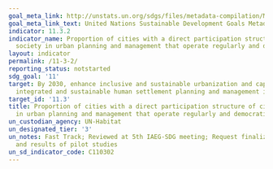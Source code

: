 ```yaml
---
goal_meta_link: http://unstats.un.org/sdgs/files/metadata-compilation/Metadata-Goal-11.pdf
goal_meta_link_text: United Nations Sustainable Development Goals Metadata (pdf 2066kB)
indicator: 11.3.2
indicator_name: Proportion of cities with a direct participation structure of civil
  society in urban planning and management that operate regularly and democratically
layout: indicator
permalink: /11-3-2/
reporting_status: notstarted
sdg_goal: '11'
target: By 2030, enhance inclusive and sustainable urbanization and capacity for participatory,
  integrated and sustainable human settlement planning and management in all countries
target_id: '11.3'
title: Proportion of cities with a direct participation structure of civil society
  in urban planning and management that operate regularly and democratically
un_custodian_agency: UN-Habitat
un_designated_tier: '3'
un_notes: Fast Track; Reviewed at 5th IAEG-SDG meeting; Request finalized metadata
  and results of pilot studies
un_sd_indicator_code: C110302
---
```

